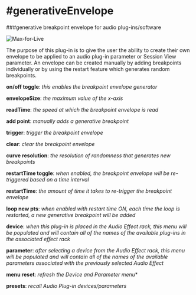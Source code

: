 #generativeEnvelope
==================

###generative breakpoint envelope for audio plug-ins/software

![Max-for-Live](http://christopherkonopka.com/wp-content/uploads/2014/09/github-m4L-generativeEnvelope.png)

The purpose of this plug-in is to give the user the ability to create their own envelope to be applied to an audio plug-in parameter or Session View parameter. An envelope can be created manually by adding breakpoints individually or by using the restart feature which generates random breakpoints. 

**on/off toggle**: *this enables the breakpoint envelope generator*

**envelopeSize**: *the maximum value of the x-axis*

**readTime**: *the speed at which the breakpoint envelope is read*

**add point**: *manually adds a generative breakpoint*

**trigger**: *trigger the breakpoint envelope*

**clear**: *clear the breakpoint envelope*

**curve resolution**: *the resolution of randomness that generates new breakpoints*

**restartTime toggle**: *when enabled, the breakpoint envelope will be re-triggered based on a time interval*

**restartTime**: *the amount of time it takes to re-trigger the breakpoint envelope*

**loop new pts**: *when enabled with restart time ON, each time the loop is restarted, a new generative breakpoint will be added*

**device**: *when this plug-in is placed in the Audio Effect rack, this menu will be populated and will contain all of the names of the available plug-ins in the associated effect rack*

**parameter**: *after selecting a device from the Audio Effect rack, this menu will be populated and will contain all of the names of the available parameters associated with the previously selected Audio Effect*

**menu reset**: *refresh the Device and Parameter menu**

**presets**: *recall Audio Plug-in devices/parameters*
